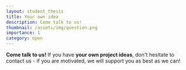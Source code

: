 ```yaml
---
layout: student_thesis
title: Your own idea
description: Come talk to us!
thumbnail: /assets/img/question.png
importance: 1
category: open
---
```


<b>Come talk to us!</b> If you have <b>your own project ideas</b>, don't hesitate to contact us - if you are motivated, we will support you as best as we can!
